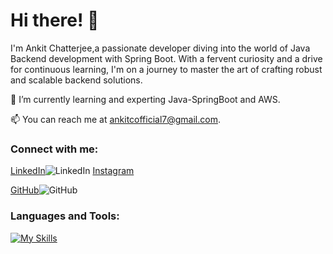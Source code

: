 # Hi there! 👋

I'm Ankit Chatterjee,a passionate developer diving into the world of Java Backend development with Spring Boot. With a fervent curiosity and a drive for continuous learning, I'm on a journey to master the art of crafting robust and scalable backend solutions.


🌱 I’m currently learning and experting Java-SpringBoot and AWS.

📫 You can reach me at [ankitcofficial7@gmail.com](mailto:ankitfootball7@gmail.com).

### Connect with me:

[LinkedIn](https://www.linkedin.com/in/ankit-chatterjee-2021/)![LinkedIn](https://img.shields.io/badge/linkedin-%230077B5.svg?style=for-the-badge&logo=linkedin&logoColor=white)
[Instagram](https://www.instagram.com/sir_ankitchatterjee/)  

[GitHub](https://github.com/ankitchatterjeeofficial/)![GitHub](https://img.shields.io/badge/github-%23121011.svg?style=for-the-badge&logo=github&logoColor=white)  

### Languages and Tools:


[![My Skills](https://skillicons.dev/icons?i=java,hibernate,idea,maven,mongodb,mysql,postman,spring&theme=light)](https://skillicons.dev)

